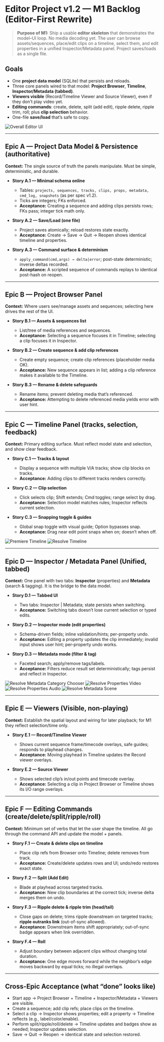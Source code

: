# Editor Project v1.2 — M1 Backlog (Editor-First Rewrite)

> **Purpose of M1:** Ship a usable **editor skeleton** that demonstrates the model–UI loop. No media decoding yet. The user can browse assets/sequences, place/edit clips on a timeline, select them, and edit properties in a unified Inspector/Metadata panel. Project saves/loads as a single file.

## Goals
- One **project data model** (SQLite) that persists and reloads.
- Three core panels wired to that model: **Project Browser**, **Timeline**, **Inspector/Metadata (tabbed)**.
- **Viewers visible** (Record/Timeline Viewer and Source Viewer), even if they don’t play video yet.
- **Editing commands**: create, delete, split (add edit), ripple delete, ripple trim, roll; plus **clip selection** behavior.
- One-file **save/load** that’s safe to copy.

![Overall Editor UI](https://raw.githubusercontent.com/joesh/editor-design-examples/a20e830d91a9663263b9682ceb64a1fbebf22151/images/editor/resolve.png)

---

## Epic A — Project Data Model & Persistence (authoritative)
**Context:** The single source of truth the panels manipulate. Must be simple, deterministic, and durable.

- **Story A.1 — Minimal schema online**
  - Tables: `projects, sequences, tracks, clips, props, metadata, cmd_log, snapshots` (as per spec v1.2).
  - Ticks are integers; FKs enforced.
  - **Acceptance:** Creating a sequence and adding clips persists rows; FKs pass; integer tick math only.

- **Story A.2 — Save/Load (one file)**
  - Project saves atomically; reload restores state exactly.
  - **Acceptance:** Create → Save → Quit → Reopen shows identical timeline and properties.

- **Story A.3 — Command surface & determinism**
  - `apply_command(cmd,args) → delta|error`; post-state deterministic; inverse deltas recorded.
  - **Acceptance:** A scripted sequence of commands replays to identical post-hash on reopen.

---

## Epic B — Project Browser Panel
**Context:** Where users see/manage assets and sequences; selecting here drives the rest of the UI.

- **Story B.1 — Assets & sequences list**
  - List/tree of media references and sequences.
  - **Acceptance:** Selecting a sequence focuses it in Timeline; selecting a clip focuses it in Inspector.

- **Story B.2 — Create sequence & add clip references**
  - Create empty sequence; create clip references (placeholder media OK).
  - **Acceptance:** New sequence appears in list; adding a clip reference makes it available to the Timeline.

- **Story B.3 — Rename & delete safeguards**
  - Rename items; prevent deleting media that’s referenced.
  - **Acceptance:** Attempting to delete referenced media yields error with user hint.

---

## Epic C — Timeline Panel (tracks, selection, feedback)
**Context:** Primary editing surface. Must reflect model state and selection, and show clear feedback.

- **Story C.1 — Tracks & layout**
  - Display a sequence with multiple V/A tracks; show clip blocks on tracks.
  - **Acceptance:** Adding clips to different tracks renders correctly.

- **Story C.2 — Clip selection**
  - Click selects clip; Shift extends; Cmd toggles; range select by drag.
  - **Acceptance:** Selection model matches rules; Inspector reflects current selection.

- **Story C.3 — Snapping toggle & guides**
  - Global snap toggle with visual guide; Option bypasses snap.
  - **Acceptance:** Drag near edit point snaps when on; doesn’t when off.

![Premiere Timeline](https://raw.githubusercontent.com/joesh/editor-design-examples/6b79f5e3ca0dfa9b1ff8fbc104d1b7ce3f3b0ce6/images/timeline/premiere-timeline.png)
![Resolve Timeline](https://raw.githubusercontent.com/joesh/editor-design-examples/6b79f5e3ca0dfa9b1ff8fbc104d1b7ce3f3b0ce6/images/timeline/resolve-timeline.png)

---

## Epic D — Inspector / Metadata Panel (Unified, tabbed)
**Context:** One panel with two tabs: **Inspector** (properties) and **Metadata** (search & tagging). It is the bridge to the data model.

- **Story D.1 — Tabbed UI**
  - Two tabs: Inspector | Metadata; state persists when switching.
  - **Acceptance:** Switching tabs doesn’t lose current selection or typed edits.

- **Story D.2 — Inspector mode (edit properties)**
  - Schema-driven fields; inline validation/hints; per-property undo.
  - **Acceptance:** Editing a property updates the clip immediately; invalid input shows user hint; per-property undo works.

- **Story D.3 — Metadata mode (filter & tag)**
  - Faceted search; apply/remove tags/labels.
  - **Acceptance:** Filters reduce result set deterministically; tags persist and reflect in Inspector.

![Resolve Metadata Category Chooser](https://raw.githubusercontent.com/joesh/editor-design-examples/a20e830d91a9663263b9682ceb64a1fbebf22151/images/inspector%2Bmetadata/resolve%20metadata%20category%20chooser.png)
![Resolve Properties Video](https://raw.githubusercontent.com/joesh/editor-design-examples/a20e830d91a9663263b9682ceb64a1fbebf22151/images/inspector%2Bmetadata/resolve%20properties%20video.png)
![Resolve Properties Audio](https://raw.githubusercontent.com/joesh/editor-design-examples/a20e830d91a9663263b9682ceb64a1fbebf22151/images/inspector%2Bmetadata/resolve%20properties%20audio.png)
![Resolve Metadata Scene](https://raw.githubusercontent.com/joesh/editor-design-examples/a20e830d91a9663263b9682ceb64a1fbebf22151/images/inspector%2Bmetadata/resolve%20metadata%20scene%20top.png)

---

## Epic E — Viewers (Visible, non-playing)
**Context:** Establish the spatial layout and wiring for later playback; for M1 they reflect selection/time only.

- **Story E.1 — Record/Timeline Viewer**
  - Shows current sequence frame/timecode overlays, safe guides; responds to playhead changes.
  - **Acceptance:** Moving playhead in Timeline updates the Record viewer overlays.

- **Story E.2 — Source Viewer**
  - Shows selected clip’s in/out points and timecode overlay.
  - **Acceptance:** Selecting a clip in Project Browser or Timeline shows its I/O range overlays.

---

## Epic F — Editing Commands (create/delete/split/ripple/roll)
**Context:** Minimum set of verbs that let the user shape the timeline. All go through the command API and update the model + panels.

- **Story F.1 — Create & delete clips on timeline**
  - Place clip refs from Browser onto Timeline; delete removes from track.
  - **Acceptance:** Create/delete updates rows and UI; undo/redo restores exact state.

- **Story F.2 — Split (Add Edit)**
  - Blade at playhead across targeted tracks.
  - **Acceptance:** New clip boundaries at the correct tick; inverse delta merges them on undo.

- **Story F.3 — Ripple delete & ripple trim (head/tail)**
  - Close gaps on delete; trims ripple downstream on targeted tracks; **ripple outranks link** (out-of-sync allowed).
  - **Acceptance:** Downstream items shift appropriately; out-of-sync badge appears when link overridden.

- **Story F.4 — Roll**
  - Adjust boundary between adjacent clips without changing total duration.
  - **Acceptance:** One edge moves forward while the neighbor’s edge moves backward by equal ticks; no illegal overlaps.

---

## Cross-Epic Acceptance (what “done” looks like)
- Start app → Project Browser + Timeline + Inspector/Metadata + Viewers are visible.
- Create a sequence; add clip refs; place clips on the timeline.
- Select a clip → Inspector shows properties; edit a property → Timeline reflects (e.g., label/color/enable).
- Perform split/ripple/roll/delete → Timeline updates and badges show as needed; Inspector updates selection.
- Save → Quit → Reopen → identical state and selection restored.
